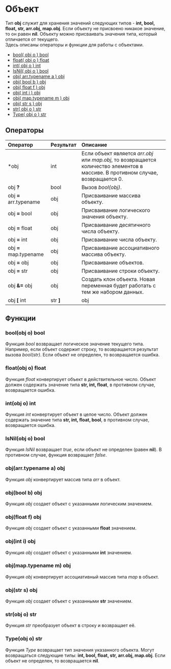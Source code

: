 # Объект

Тип **obj** служит для хранения значений следующих типов - **int, bool, float, str, arr.obj, map.obj**. Если объекту не присвоено никакое значение, то он равен **nil**. Объекту можно присваивать значения  типа, который отличается от текущего.  
Здесь описаны операторы и функции для работы с объектами.

* [bool\( obj o \) bool](obj.md#bool-obj-o-bool)
* [float\( obj o \) float](obj.md#float-obj-o-float)
* [int\( obj o \) int](obj.md#int-obj-o-int)
* [IsNil\( obj o \) bool](obj.md#isnil-obj-o-bool)
* [obj\( arr.typename a \) obj](obj.md#obj-arr-typename-a-obj)
* [obj\( bool b \) obj](obj.md#obj-bool-b-obj)
* [obj\( float f \) obj](obj.md#obj-float-f-obj)
* [obj\( int i \) obj](obj.md#obj-int-i-obj)
* [obj\( map.typename m \) obj](obj.md#obj-map-typename-m-obj)
* [obj\( str s \) obj](obj.md#obj-str-s-obj)
* [str\( obj o \) str](obj.md#str-obj-o-str)
* [Type\( obj o \) str](obj.md#type-obj-o-str)

## Операторы

| Оператор | Результат | Описание |
| :--- | :--- | :--- |
| *obj | int | Если объект является _arr.obj_ или _map.obj_, то возвращается количество элементов в массиве. В противном случае, возвращается 0. |
| obj **?** | bool | Вызов *bool(obj)*. |
| obj **=** arr.typename | obj | Присваивание массива объекту. |
| obj **=** bool | obj | Присваивание логического значения объекту. |
| obj **=** float | obj | Присваивание десятичного числа объекту. |
| obj **=** int | obj | Присваивание числа объекту. |
| obj **=** map.typename | obj | Присваивание ассоциативного массива объекту. |
| obj **=** obj | obj | Присваивание объектов. |
| obj **=** str | obj | Присваивание строки объекту. |
| obj **&=** obj | obj | Создать клон объекта. Новая переменная будет работать с тем же набором данных. |
| obj **\[** int|str **\]** | obj | Присвоить/получить значение массива по индексу. Если объект не является _arr.obj_ или _map.obj_, то возвращается ошибка. |


## Функции

### bool\(obj o\) bool

Функция _bool_ возвращает логическое значение текущего типа. Например, если объект содержит строку, то возвращается результат вызова _bool(str)_. Если объект не определен, то возвращается ошибка.

### float\(obj o\) float

Функция _float_ конвертирует объект в действительное число. Объект должен содержать значение типа **str, int, float**, в противном случае, возвращается ошибка.

### int\(obj o\) int

Функция _int_ конвертирует объект в целое число. Объект должен содержать значение типа **str, int, float, bool**, в противном случае, возвращается ошибка.

### IsNil\(obj o\) bool

Функция _IsNil_ возвращает _true_, если объект не определен (равен **nil**). В противном случае, функция возвращает _false_.

### obj\(arr.typename a\) obj

Функция _obj_ конвертирует массив типа _arr_ в объект.

### obj\(bool b\) obj

Функция _obj_ создает объект с указанными логическим значением.

### obj\(float f\) obj

Функция _obj_ создает объект с указанными **float** значением.

### obj\(int i\) obj

Функция _obj_ создает объект с указанными **int** значением.

### obj\(map.typename m\) obj

Функция _obj_ конвертирует ассоциативный массив типа _map_ в объект.

### obj\(str s\) obj

Функция _obj_ создает объект с указанными **str** значением.

### str\(obj o\) str

Функция _str_ преобразует объект в строку и возвращает её.

### Type\(obj o\) str

Функция _Type_ возвращает тип значения указанного объекта. Могут возвращаться следующие типы: **int, bool, float, str, arr.obj, map.obj**. Если объект не определен, то возвращается **nil**.
